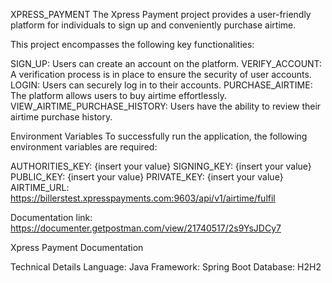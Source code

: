 XPRESS_PAYMENT
The Xpress Payment project provides a user-friendly platform for individuals to sign up and conveniently purchase airtime.

This project encompasses the following key functionalities:

SIGN_UP: Users can create an account on the platform.
VERIFY_ACCOUNT: A verification process is in place to ensure the security of user accounts.
LOGIN: Users can securely log in to their accounts.
PURCHASE_AIRTIME: The platform allows users to buy airtime effortlessly.
VIEW_AIRTIME_PURCHASE_HISTORY: Users have the ability to review their airtime purchase history.

Environment Variables
To successfully run the application, the following environment variables are required:

AUTHORITIES_KEY: {insert your value}
SIGNING_KEY: {insert your value}
PUBLIC_KEY: {insert your value}
PRIVATE_KEY: {insert your value}
AIRTIME_URL: https://billerstest.xpresspayments.com:9603/api/v1/airtime/fulfil

Documentation link:
https://documenter.getpostman.com/view/21740517/2s9YsJDCy7

Xpress Payment Documentation

Technical Details
Language: Java
Framework: Spring Boot
Database: H2H2
